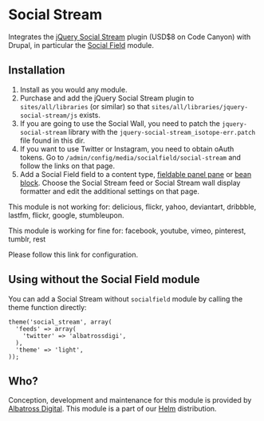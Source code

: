 Social Stream
=============

Integrates the [jQuery Social Stream](http://codecanyon.net/item/jquery-social-stream/2103997) plugin (USD$8 on Code Canyon) with Drupal, 
in particular the [Social Field](https://www.drupal.org/project/socialfield) module.


Installation
------------
1. Install as you would any module.
2. Purchase and add the jQuery Social Stream plugin to `sites/all/libraries` (or similar) so that `sites/all/libraries/jquery-social-stream/js` exists.
3. If you are going to use the Social Wall, you need to patch the `jquery-social-stream` library with the `jquery-social-stream_isotope-err.patch` file found in this dir.
4. If you want to use Twitter or Instagram, you need to obtain oAuth tokens.  Go to `/admin/config/media/socialfield/social-stream` and follow the links on that page.
5. Add a Social Field field to a content type, [fieldable panel pane](https://www.drupal.org/project/fieldable_panels_panes) or [bean block](https://www.drupal.org/project/bean).  Choose the Social Stream feed or Social Stream wall display formatter and edit the additional settings on that page.

This module is not working for:
delicious, flickr, yahoo, deviantart, dribbble, lastfm, flickr, google, stumbleupon.

This module is working for fine for:
facebook, youtube, vimeo, pinterest, tumblr, rest

Please follow this link for configuration.

Using without the Social Field module
-------------------------------------
You can add a Social Stream without `socialfield` module by calling the theme function directly:
```
theme('social_stream', array(
  'feeds' => array(
    'twitter' => 'albatrossdigi',
  ),
  'theme' => 'light',
));
```

Who?
----
Conception, development and maintenance for this module is provided by [Albatross Digital](http://albatrossdigital.com).  This module
is a part of our [Helm](http://helm.albatrossdigital.com) distribution.